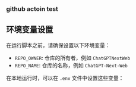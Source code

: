 ### github actoin test

## 环境变量设置

在运行脚本之前，请确保设置以下环境变量：

- `REPO_OWNER`: 仓库的所有者，例如 `ChatGPTNextWeb`
- `REPO_NAME`: 仓库的名称，例如 `ChatGPT-Next-Web`

在本地运行时，可以在 `.env` 文件中设置这些变量：